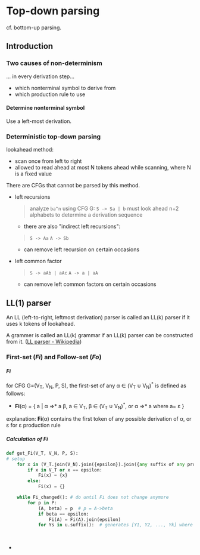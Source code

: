# Top-down parsing

cf. bottom-up parsing.

## Introduction

### Two causes of non-determinism

... in every derivation step...

- which nonterminal symbol to derive from
- which production rule to use

#### Determine nonterminal symbol

Use a left-most derivation.

### Deterministic top-down parsing

lookahead method: 
- scan once from left to right
- allowed to read ahead at most N tokens ahead while scanning, where N is a fixed value

There are CFGs that cannot be parsed by this method.

- left recursions
  > analyze `ba^n` using CFG G:
  > `S -> Sa | b`
  > must look ahead n+2 alphabets to determine a derivation sequence
  - there are also "indirect left recursions":
  > `S -> Aa`
  > `A -> Sb`
  - can remove left recursion on certain occasions

- left common factor
  > `S -> aAb | aAc`
  > `A -> a | aA`
  - can remove left common factors on certain occasions
  
## LL(1) parser

An LL (left-to-right, leftmost derivation) parser is called an LL(k) parser if it uses k tokens of lookahead.

A grammer is called an LL(k) grammar if an LL(k) parser can be constructed from it. ([LL parser - Wikipedia](https://en.wikipedia.org/wiki/LL_parser))

### First-set (*Fi*) and Follow-set (*Fo*)

#### *Fi*

for CFG G=(V<sub>T</sub>, V<sub>N</sub>, P, S), the first-set of any &alpha; &isin; (V<sub>T</sub> &cup; V<sub>N</sub>)<sup>\*</sup> is defined as follows:
- **Fi**(&alpha;) = { a | &alpha; =>\* a &beta;, a &isin; V<sub>T</sub>, &beta; &isin; (V<sub>T</sub> &cup; V<sub>N</sub>)<sup>\*</sup>, or &alpha; =>\* a where a=	&epsilon; }

explanation: **Fi**(&alpha;) contains the first token of any possible derivation of &alpha;, or &epsilon; for &epsilon; production rule

##### Calculation of *Fi*

```python
def get_Fi(V_T, V_N, P, S):
# setup
    for x in (V_T.join(V_N).join({epsilon}).join({any suffix of any production rule})).closure():
        if x in V_T or x == epsilon:
            Fi(x) = {x}
        else:
            Fi(x) = {}

    while Fi_changed(): # do until Fi does not change anymore
        for p in P:
            (A, beta) = p  # p = A->beta
            if beta == epsilon:  
                Fi(A) = Fi(A).join(epsilon)
            for Ys in u.suffix():  # generates [Y1, Y2, ..., Yk] where Yj in V_n.join(V_T)
                
        
```


- 
